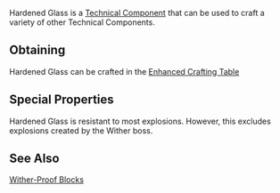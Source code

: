 Hardened Glass is a [Technical Component](https://github.com/TheBusyBiscuit/Slimefun4/wiki/Technical-Components) that can be used to craft a variety of other Technical Components.

## Obtaining
Hardened Glass can be crafted in the [Enhanced Crafting Table](https://github.com/TheBusyBiscuit/Slimefun4/wiki/Enhanced-Crafting-Table)

## Special Properties
Hardened Glass is resistant to most explosions. However, this excludes explosions created by the Wither boss.

## See Also
[Wither-Proof Blocks](https://github.com/TheBusyBiscuit/Slimefun4/wiki/Wither-Proof-Blocks)
